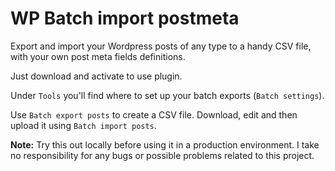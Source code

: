 WP Batch import postmeta
========================

Export and import your Wordpress posts of any type to a handy CSV file, with your own post meta fields definitions.

Just download and activate to use plugin.

Under `Tools` you'll find where to set up your batch exports (`Batch settings`).

Use `Batch export posts` to create a CSV file. Download, edit and then upload it using `Batch import posts`.

**Note:** Try this out locally before using it in a production environment. I take no responsibility for any bugs or possible problems related to this project.